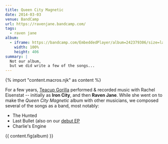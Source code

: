 ```yaml
---
title: Queen City Magnetic
date: 2014-03-03
venue: BandCamp
url: https://ravenjane.bandcamp.com/
tags:
  - raven jane
album:
  - iframe: https://bandcamp.com/EmbeddedPlayer/album=242379306/size=large/bgcol=ffffff/linkcol=0687f5/artwork=small/transparent=true/
    width: 100%
    height: 406
summary: |
  Not our album,
  but we did write a few of the songs...
---
```


{% import "content.macros.njk" as content %}

For a few years,
[Teacup Gorilla](../teacup-gorilla/)
performed & recorded music with
Rachel Eisenstat --
initially as **Iron City**,
and then **Raven Jane**.
While she went on to make the
*Queen City Magnetic* album
with other musicians,
we composed several of the songs as a band,
most notably:

- The Hunted
- Last Bullet (also on our [debut EP](/2015/07/09/holes-they-leave/)
- Charlie's Engine

{{ content.fig(album) }}

